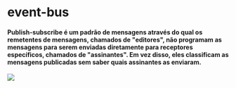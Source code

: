 # event-bus

#### Publish-subscribe é um padrão de mensagens através do qual os remetentes de mensagens, chamados de "editores", não programam as mensagens para serem enviadas diretamente para receptores específicos, chamados de "assinantes". Em vez disso, eles classificam as mensagens publicadas sem saber quais assinantes as enviaram.

<img src='https://images.ctfassets.net/zojzzdop0fzx/1hx93pE9Hn0rVDoZIOeNHc/dc31044aa92c41886e88069f76db8565/evnt-bus.png'/>
